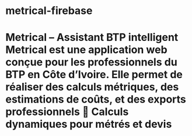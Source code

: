 # metrical-firebase
# Metrical – Assistant BTP intelligent  **Metrical** est une application web conçue pour les professionnels du BTP en Côte d’Ivoire. Elle permet de réaliser des calculs métriques, des estimations de coûts, et des exports professionnels 🔢 Calculs dynamiques pour métrés et devis 
